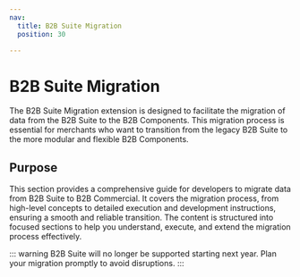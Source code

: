 ```yaml
---
nav:
  title: B2B Suite Migration
  position: 30

---
```


# B2B Suite Migration

The B2B Suite Migration extension is designed to facilitate the migration of data from the B2B Suite to the B2B Components. This migration process is essential for merchants who want to transition from the legacy B2B Suite to the more modular and flexible B2B Components.

## Purpose

This section provides a comprehensive guide for developers to migrate data from B2B Suite to B2B Commercial. It covers the migration process, from high-level concepts to detailed execution and development instructions, ensuring a smooth and reliable transition. The content is structured into focused sections to help you understand, execute, and extend the migration process effectively.

::: warning
B2B Suite will no longer be supported starting next year. Plan your migration promptly to avoid disruptions.
:::

